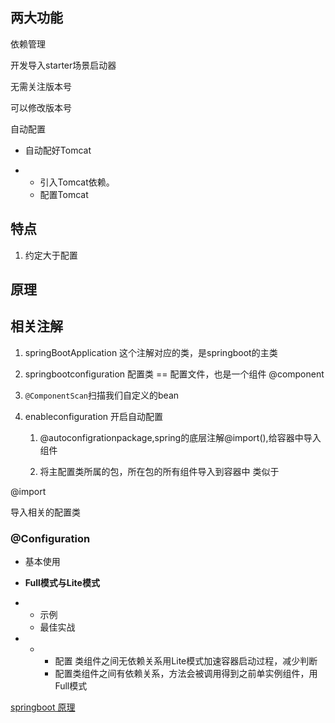 

## 两大功能

依赖管理

开发导入starter场景启动器

无需关注版本号

可以修改版本号



自动配置

- 自动配好Tomcat

- - 引入Tomcat依赖。
  - 配置Tomcat



## 特点

1.  约定大于配置



## 原理


## 相关注解
1. springBootApplication
    这个注解对应的类，是springboot的主类 
    
1.  springbootconfiguration 配置类 == 配置文件，也是一个组件 @component
  
3. `@ComponentScan`扫描我们自定义的bean

4. enableconfiguration 开启自动配置 
      1. @autoconfigrationpackage,spring的底层注解@import(),给容器中导入组件

      2. 将主配置类所属的包，所在包的所有组件导入到容器中 类似于 <component-scan>

         





@import

导入相关的配置类





### @Configuration

- 基本使用
- **Full模式与Lite模式**

- - 示例
  - 最佳实战

- - - 配置 类组件之间无依赖关系用Lite模式加速容器启动过程，减少判断
    - 配置类组件之间有依赖关系，方法会被调用得到之前单实例组件，用Full模式







[springboot 原理](https://www.cnblogs.com/yewy/p/13194696.html)